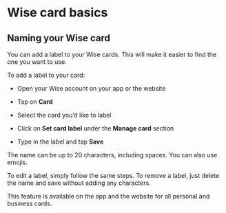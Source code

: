 # Wise card basics  
## Naming your Wise card  
You can add a label to your Wise cards. This will make it easier to find the one you want to use. 

To add a label to your card:

  * Open your Wise account on your app or the website

  * Tap on **Card**

  * Select the card you’d like to label

  * Click on **Set card label** under the **Manage card** section

  * Type in the label and tap **Save**




The name can be up to 20 characters, including spaces. You can also use emojis.

To edit a label, simply follow the same steps. To remove a label, just delete the name and save without adding any characters.

This feature is available on the app and the website for all personal and business cards.